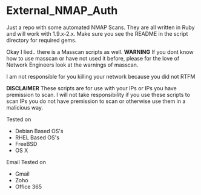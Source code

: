 # External_NMAP_Auth

Just a repo with some automated NMAP Scans. They are all written in Ruby and will work with 1.9.x-2.x. Make sure you see the README in the script directory for required gems.

Okay I lied.. there is a Masscan scripts as well. **WARNING** If you dont know how to use masscan or have not used it before, please for the love of Network Engineers look at the warnings of masscan.

I am not responsible for you killing your network because you did not RTFM

**DISCLAIMER** These scripts are for use with your IPs or IPs you have premission to scan. I will not take responsibility if you use these scripts to scan IPs you do not have premission to scan or otherwise use them in a malicious way.

Tested on

- Debian Based OS's
- RHEL Based OS's
- FreeBSD
- OS X

Email Tested on

- Gmail
- Zoho
- Office 365
